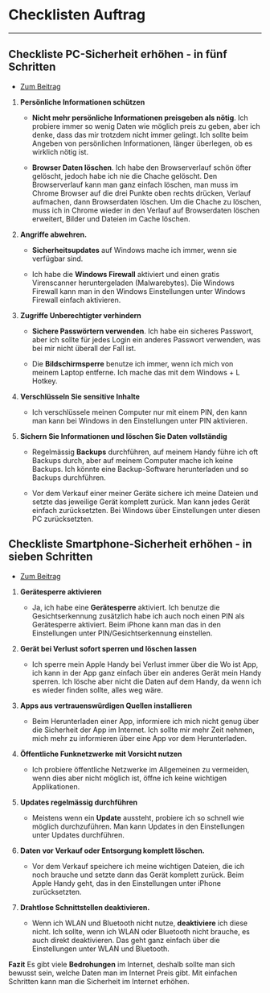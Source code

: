 # Checklisten Auftrag

---

## Checkliste PC-Sicherheit erhöhen - in fünf Schritten

- [Zum Beitrag](https://www.datenschutz.ch/meine-daten-schuetzen/pc-sicherheit-erhoehen-in-fuenf-schritten)

1. **Persönliche Informationen schützen**

   - **Nicht mehr persönliche Informationen preisgeben als nötig**. Ich probiere immer so wenig Daten wie möglich preis zu geben, aber ich denke, dass das mir trotzdem nicht immer gelingt. Ich sollte beim Angeben von persönlichen Informationen, länger überlegen, ob es wirklich nötig ist.
     <br>

   - **Browser Daten löschen**. Ich habe den Browserverlauf schön öfter gelöscht, jedoch habe ich nie die Chache gelöscht. Den Browserverlauf kann man ganz einfach löschen, man muss im Chrome Browser auf die drei Punkte oben rechts drücken, Verlauf aufmachen, dann Browserdaten löschen. Um die Chache zu löschen, muss ich in Chrome wieder in den Verlauf auf Browserdaten löschen erweitert, Bilder und Dateien im Cache löschen.

2. **Angriffe abwehren.**

   - **Sicherheitsupdates** auf Windows mache ich immer, wenn sie verfügbar sind.
     <br>

   - Ich habe die **Windows Firewall** aktiviert und einen gratis Virenscanner heruntergeladen (Malwarebytes). Die Windows Firewall kann man in den Windows Einstellungen unter Windows Firewall einfach aktivieren.
     <br>

3. **Zugriffe Unberechtigter verhindern**

   - **Sichere Passwörtern verwenden**. Ich habe ein sicheres Passwort, aber ich sollte für jedes Login ein anderes Passwort verwenden, was bei mir nicht überall der Fall ist.

   - Die **Bildschirmsperre** benutze ich immer, wenn ich mich von meinem Laptop entferne. Ich mache das mit dem Windows + L Hotkey.
     <br>

4. **Verschlüsseln Sie sensitive Inhalte**
   - Ich verschlüssele meinen Computer nur mit einem PIN, den kann man kann bei Windows in den Einstellungen unter PIN aktivieren.
     <br>
5. **Sichern Sie Informationen und löschen Sie Daten vollständig**

   - Regelmässig **Backups** durchführen, auf meinem Handy führe ich oft Backups durch, aber auf meinem Computer mache ich keine Backups. Ich könnte eine Backup-Software herunterladen und so Backups durchführen.
     <br>

   - Vor dem Verkauf einer meiner Geräte sichere ich meine Dateien und setzte das jeweilige Gerät komplett zurück. Man kann jedes Gerät einfach zurücksetzten. Bei Windows über Einstellungen unter diesen PC zurücksetzten.

## Checkliste Smartphone-Sicherheit erhöhen - in sieben Schritten

- [Zum Beitrag](https://www.datenschutz.ch/meine-daten-schuetzen/smartphone-sicherheit-erhoehen)

1. **Gerätesperre aktivieren**
   - Ja, ich habe eine **Gerätesperre** aktiviert. Ich benutze die Gesichtserkennung zusätzlich habe ich auch noch einen PIN als Gerätesperre aktiviert. Beim iPhone kann man das in den Einstellungen unter PIN/Gesichtserkennung einstellen.
     <br>
2. **Gerät bei Verlust sofort sperren und löschen lassen**

   - Ich sperre mein Apple Handy bei Verlust immer über die Wo ist App, ich kann in der App ganz einfach über ein anderes Gerät mein Handy sperren. Ich lösche aber nicht die Daten auf dem Handy, da wenn ich es wieder finden sollte, alles weg wäre.
     <br>

3. **Apps aus vertrauenswürdigen Quellen installieren**
   - Beim Herunterladen einer App, informiere ich mich nicht genug über die Sicherheit der App im Internet. Ich sollte mir mehr Zeit nehmen, mich mehr zu informieren über eine App vor dem Herunterladen.
     <br>
4. **Öffentliche Funknetzwerke mit Vorsicht nutzen**
   - Ich probiere öffentliche Netzwerke im Allgemeinen zu vermeiden, wenn dies aber nicht möglich ist, öffne ich keine wichtigen Applikationen.
     <br>
5. **Updates regelmässig durchführen**
   - Meistens wenn ein **Update** aussteht, probiere ich so schnell wie möglich durchzuführen. Man kann Updates in den Einstellungen unter Updates durchführen.
     <br>
6. **Daten vor Verkauf oder Entsorgung komplett löschen.**
   - Vor dem Verkauf speichere ich meine wichtigen Dateien, die ich noch brauche und setzte dann das Gerät komplett zurück. Beim Apple Handy geht, das in den Einstellungen unter iPhone zurücksetzten.
     <br>
7. **Drahtlose Schnittstellen deaktivieren.**
   - Wenn ich WLAN und Bluetooth nicht nutze, **deaktiviere** ich diese nicht. Ich sollte, wenn ich WLAN oder Bluetooth nicht brauche, es auch direkt deaktivieren. Das geht ganz einfach über die Einstellungen unter WLAN und Bluetooth.

**Fazit**
Es gibt viele **Bedrohungen** im Internet, deshalb sollte man sich bewusst sein, welche Daten man im Internet Preis gibt. Mit einfachen Schritten kann man die Sicherheit im Internet erhöhen.

